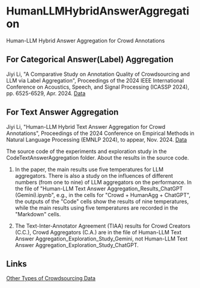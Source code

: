 # HumanLLMHybridAnswerAggregation
Human-LLM Hybrid Answer Aggregation for Crowd Annotations


## For Categorical Answer(Label) Aggregation
Jiyi Li, "A Comparative Study on Annotation Quality of Crowdsourcing and LLM via Label Aggregation", Proceedings of the 2024 IEEE International Conference on Acoustics, Speech, and Signal Processing (ICASSP 2024), pp. 6525-6529, Apr. 2024.
[Data](https://github.com/garfieldpigljy/CrowdLabelwithTextContent)

## For Text Answer Aggregation
Jiyi Li, "Human-LLM Hybrid Text Answer Aggregation for Crowd Annotations", Proceedings of the 2024 Conference on Empirical Methods in Natural Language Processing (EMNLP 2024), to appear, Nov. 2024.
[Data](https://github.com/garfieldpigljy/CrowdWSA2019)

The source code of the experiments and exploration study in the CodeTextAnswerAggregation folder. About the results in the source code. 

1. In the paper, the main results use five temperatures for LLM aggregators. There is also a study on the influences of different numbers (from one to nine) of LLM aggregators on the performance. In the file of "Human-LLM Text Answer Aggregation_Results_ChatGPT (Gemini).ipynb", e.g., in the cells for "Crowd + HumanAgg + ChatGPT", the outputs of the "Code" cells show the results of nine temperatures, while the main results using five temperatures are recorded in the "Markdown" cells. 

2. The Text-Inter-Annotator Agreement (TIAA) results for Crowd Creators (C.C.), Crowd Aggregators (C.A.) are in the file of Human-LLM Text Answer Aggregation_Exploration_Study_Gemini, not Human-LLM Text Answer Aggregation_Exploration_Study_ChatGPT. 



## Links

[Other Types of Crowdsourcing Data](https://github.com/garfieldpigljy/ljycrowd)